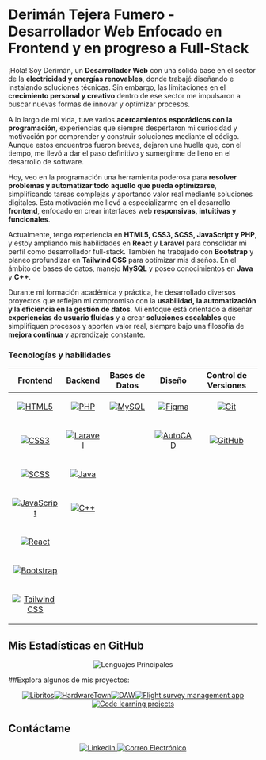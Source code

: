 # Derimán Tejera Fumero - Desarrollador Web Enfocado en Frontend y en progreso a Full-Stack

¡Hola! Soy Derimán, un **Desarrollador Web** con una sólida base en el sector de la **electricidad y energías renovables**, donde trabajé diseñando e instalando soluciones técnicas. Sin embargo, las limitaciones en el **crecimiento personal y creativo** dentro de ese sector me impulsaron a buscar nuevas formas de innovar y optimizar procesos.

A lo largo de mi vida, tuve varios **acercamientos esporádicos con la programación**, experiencias que siempre despertaron mi curiosidad y motivación por comprender y construir soluciones mediante el código. Aunque estos encuentros fueron breves, dejaron una huella que, con el tiempo, me llevó a dar el paso definitivo y sumergirme de lleno en el desarrollo de software.

Hoy, veo en la programación una herramienta poderosa para **resolver problemas y automatizar todo aquello que pueda optimizarse**, simplificando tareas complejas y aportando valor real mediante soluciones digitales. Esta motivación me llevó a especializarme en el desarrollo **frontend**, enfocado en crear interfaces web **responsivas, intuitivas y funcionales**.

Actualmente, tengo experiencia en **HTML5, CSS3, SCSS, JavaScript y PHP**, y estoy ampliando mis habilidades en **React** y **Laravel** para consolidar mi perfil como desarrollador full-stack. También he trabajado con **Bootstrap** y planeo profundizar en **Tailwind CSS** para optimizar mis diseños. En el ámbito de bases de datos, manejo **MySQL** y poseo conocimientos en **Java** y **C++**.

Durante mi formación académica y práctica, he desarrollado diversos proyectos que reflejan mi compromiso con la **usabilidad, la automatización y la eficiencia en la gestión de datos**. Mi enfoque está orientado a diseñar **experiencias de usuario fluidas** y a crear **soluciones escalables** que simplifiquen procesos y aporten valor real, siempre bajo una filosofía de **mejora continua** y aprendizaje constante.

### Tecnologías y habilidades

| **Frontend** | **Backend** | **Bases de Datos** | **Diseño** | **Control de Versiones** |
|--------------|------------|--------------------|-----------|--------------------------|
| <p align="center"><a href="https://developer.mozilla.org/en-US/docs/Web/HTML" title="HTML5"><img src="https://skillicons.dev/icons?i=html" alt="HTML5" /></a></p> | <p align="center"><a href="https://www.php.net/" title="PHP"><img src="https://skillicons.dev/icons?i=php" alt="PHP" /></a></p> | <p align="center"><a href="https://www.mysql.com/" title="MySQL"><img src="https://skillicons.dev/icons?i=mysql" alt="MySQL" /></a></p> | <p align="center"><a href="https://www.figma.com/" title="Figma"><img src="https://skillicons.dev/icons?i=figma" alt="Figma" /></a></p> | <p align="center"><a href="https://git-scm.com/" title="Git"><img src="https://skillicons.dev/icons?i=git" alt="Git" /></a></p> |
| <p align="center"><a href="https://developer.mozilla.org/en-US/docs/Web/CSS" title="CSS3"><img src="https://skillicons.dev/icons?i=css" alt="CSS3" /></a></p> | <p align="center"><a href="https://laravel.com/" title="Laravel"><img src="https://skillicons.dev/icons?i=laravel" alt="Laravel" /></a></p> | | <p align="center"><a href="https://www.autodesk.com/products/autocad/overview" title="AutoCAD"><img src="https://skillicons.dev/icons?i=autocad" alt="AutoCAD" /></a></p> | <p align="center"><a href="https://github.com/" title="GitHub"><img src="https://skillicons.dev/icons?i=github" alt="GitHub" /></a></p> |
| <p align="center"><a href="https://sass-lang.com/" title="SCSS"><img src="https://skillicons.dev/icons?i=scss" alt="SCSS" /></a></p> | <p align="center"><a href="https://www.java.com/" title="Java"><img src="https://skillicons.dev/icons?i=java" alt="Java" /></a></p> | | | |
| <p align="center"><a href="https://developer.mozilla.org/en-US/docs/Web/JavaScript" title="JavaScript"><img src="https://skillicons.dev/icons?i=js" alt="JavaScript" /></a></p> | <p align="center"><a href="https://isocpp.org/" title="C++"><img src="https://skillicons.dev/icons?i=cpp" alt="C++" /></a></p> | | | |
| <p align="center"><a href="https://react.dev/" title="React"><img src="https://skillicons.dev/icons?i=react" alt="React" /></a></p> | | | | |
| <p align="center"><a href="https://getbootstrap.com/" title="Bootstrap"><img src="https://skillicons.dev/icons?i=bootstrap" alt="Bootstrap" /></a></p> | | | | |
| <p align="center"><a href="https://tailwindcss.com/" title="Tailwind CSS"><img src="https://skillicons.dev/icons?i=tailwind" alt="Tailwind CSS" /></a></p> | | | | |

## Mis Estadísticas en GitHub

<div align="center" style="display: flex; flex-direction: row; flex-wrap: wrap; justify-content: center;">
  <img src="https://github-readme-stats.vercel.app/api/top-langs/?username=deritf&layout=compact&theme=dark" alt="Lenguajes Principales" />
</div>

##Explora algunos de mis proyectos:

<div align="center">
  <p style="display: flex; flex-direction: row; flex-wrap: wrap; justify-content: center;">
    <a href="https://github.com/deritf/final-project-daw-libritos-online-bookstore">
      <img src="https://github-readme-stats.vercel.app/api/pin/?username=deritf&repo=final-project-daw-libritos-online-bookstore&theme=dark" alt="Libritos" />
    </a>
    <a href="https://github.com/deritf/project-hardwaretown-store">
      <img src="https://github-readme-stats.vercel.app/api/pin/?username=deritf&repo=project-hardwaretown-store&theme=dark" alt="HardwareTown" />
    </a>
    <a href="https://github.com/deritf/DAW">
      <img src="https://github-readme-stats.vercel.app/api/pin/?username=deritf&repo=DAW&theme=dark" alt="DAW" />
    </a>
        <a href="https://github.com/deritf/flight-survey-management-app">
      <img src="https://github-readme-stats.vercel.app/api/pin/?username=deritf&repo=flight-survey-management-app&theme=dark" alt="Flight survey management app" />
    </a>
    <a href="https://github.com/deritf/code-learning-projects">
      <img src="https://github-readme-stats.vercel.app/api/pin/?username=deritf&repo=code-learning-projects&theme=dark" alt="Code learning projects" />
    </a>
  </p>
</div>

## Contáctame

<div align="center">
  <a href="https://www.linkedin.com/in/derim%C3%A1n-tejera-fumero-7467a5162/" target="_blank">
    <img src="https://skillicons.dev/icons?i=linkedin" alt="LinkedIn" />
  </a>
  <a href="mailto:deriman.tejera@gmail.com" target="_blank">
    <img src="https://skillicons.dev/icons?i=gmail" alt="Correo Electrónico" />
  </a>
</div>
